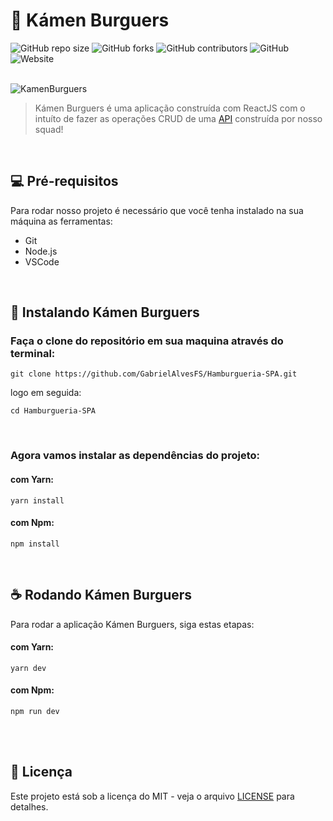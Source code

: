# 🍔 Kámen Burguers

![GitHub repo size](https://img.shields.io/github/repo-size/GabrielAlvesFS/Hamburgueria-SPA?style=for-the-badge)
![GitHub forks](https://img.shields.io/github/forks/GabrielAlvesFS/Hamburgueria-SPA?style=for-the-badge)
![GitHub contributors](https://img.shields.io/github/contributors/GabrielAlvesFS/Hamburgueria-SPA?style=for-the-badge)
![GitHub](https://img.shields.io/github/license/GabrielAlvesFS/Hamburgueria-SPA?style=for-the-badge)
![Website](https://img.shields.io/website?color=orange&label=Status&style=for-the-badge&up_message=em%20andamento&url=https%3A%2F%2Fgithub.com%2FGabrielAlvesFS%2FHamburgueria-SPA)
<br><br>

![KamenBurguers](https://imgur.com/DWu9Ehw.png)
> Kámen Burguers é uma aplicação construída com ReactJS com o intuíto de fazer as operações CRUD de uma [API](https://github.com/GabrielAlvesFS/HamburgueriaAPI) construída por nosso squad!

<br>

## 💻 Pré-requisitos
Para rodar nosso projeto é necessário que você tenha instalado na sua máquina as ferramentas:
-   Git
-   Node.js
-   VSCode

<br>

## 🚀 Instalando Kámen Burguers

### Faça o clone do repositório em sua maquina através do terminal:
```
git clone https://github.com/GabrielAlvesFS/Hamburgueria-SPA.git
```
logo em seguida:
```
cd Hamburgueria-SPA
```

<br>

### Agora vamos instalar as dependências do projeto:

#### com Yarn:
```
yarn install
```

#### com Npm:
```
npm install
```

<br>

## ☕ Rodando Kámen Burguers

Para rodar a aplicação Kámen Burguers, siga estas etapas:

#### com Yarn:
```
yarn dev
```

#### com Npm:
```
npm run dev
```

<br><br>

## 📄 Licença

Este projeto está sob a licença do MIT - veja o arquivo [LICENSE](https://github.com/GabrielAlvesFS/Hamburgueria-SPA/blob/main/LICENSE) para detalhes.
